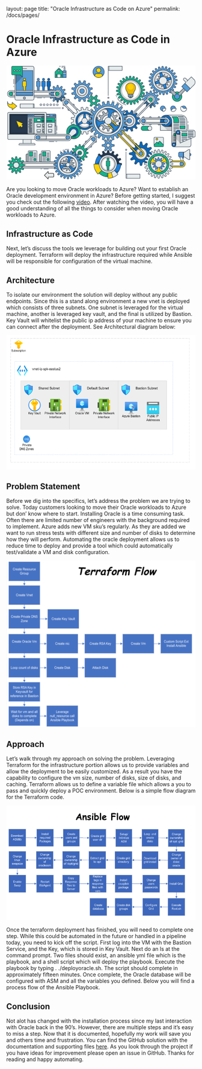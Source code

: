 layout: page
title: "Oracle Infrastructure as Code on Azure"
permalink: /docs/pages/

# Oracle Infrastructure as Code in Azure
![Architecture Diagram](https://github.com/aultt/aziac.net/blob/main/docs/assets/images/oraclePostImage.jpeg)

Are you looking to move Oracle workloads to Azure? Want to establish an Oracle development environment in Azure? Before getting started, I suggest you check out the following [video](https://www.youtube.com/watch?v=yoNZ_H2zOqk). After watching the video, you will have a good understanding of all the things to consider when moving Oracle workloads to Azure.

## Infrastructure as Code
Next, let’s discuss the tools we leverage for building out your first Oracle deployment. Terraform will deploy the infrastructure required while Ansible will be responsible for configuration of the virtual machine.

## Architecture
To isolate our environment the solution will deploy without any public endpoints. Since this is a stand along environment a new vnet is deployed which consists of three subnets. One subnet is leveraged for the virtual machine, another is leveraged key vault, and the final is utilized by Bastion. Key Vault will whitelist the public ip address of your machine to ensure you can connect after the deployment. See Architectural diagram below:

![Architecture Diagram](../../images/OracleArchImage.png)

## Problem Statement
Before we dig into the specifics, let’s address the problem we are trying to solve. Today customers looking to move their Oracle workloads to Azure but don’ know where to start. Installing Oracle is a time consuming task. Often there are limited number of engineers with the background required to implement. Azure adds new VM sku’s regularly. As they are added we want to run stress tests with different size and number of disks to determine how they will perform. Automating the oracle deployment allows us to reduce time to deploy and provide a tool which could automatically test/validate a VM and disk configuration.

![Teraform Flow](../../images/TeraformFlow.png)

## Approach
Let’s walk through my approach on solving the problem. Leveraging Terraform for the infrastructure portion allows us to provide variables and allow the deployment to be easily customized. As a result you have the capability to configure the vm size, number of disks, size of disks, and caching. Terraform allows us to define a variable file which allows a you to pass and quickly deploy a POC environment. Below is a simple flow diagram for the Terraform code.

![Ansible Flow](../../images/Ansible-Flow.png)

Once the terraform deployment has finished, you will need to complete one step. While this could be automated in the future or handled in a pipeline today, you need to kick off the script. First log into the VM with the Bastion Service, and the Key, which is stored in Key Vault. Next do an ls at the command prompt. Two files should exist, an ansible yml file which is the playbook, and a shell script which will deploy the playbook. Execute the playbook by typing . ./deployoracle.sh. The script should complete in approximately fifteen minutes. Once complete, the Oracle database will be configured with ASM and all the variables you defined. Below you will find a process flow of the Ansible Playbook.

## Conclusion
Not alot has changed with the installation process since my last interaction with Oracle back in the 90’s. However, there are multiple steps and it’s easy to miss a step. Now that it is documented, hopefully my work will save you and others time and frustration. You can find the GitHub solution with the documentation and supporting files [here](https://github.com/aultt/azure-oracle/tree/master/OraAzure-Terraform/Oracle_Single). As you look through the project if you have ideas for improvement please open an issue in GitHub. Thanks for reading and happy automating.
